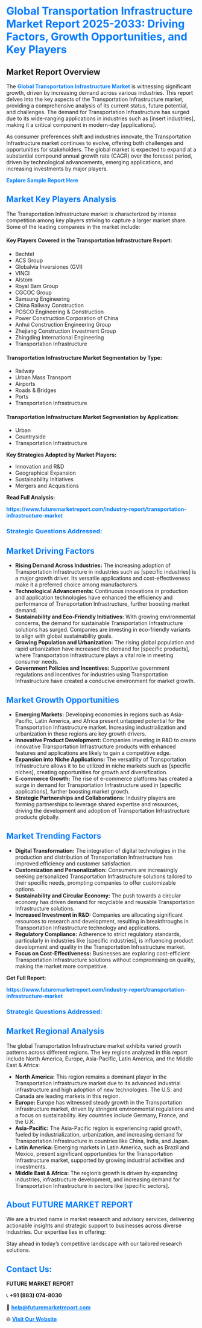 <h1 style="color: #007BFF;">Global Transportation Infrastructure Market Report 2025-2033: Driving Factors, Growth Opportunities, and Key Players</h1>

<section id="overview">
<h2>Market Report Overview</h2>
<p>The <a href="https://www.futuremarketreport.com/industry-report/transportation-infrastructure-market" style="color: #007BFF; text-decoration: none;"><strong>Global Transportation Infrastructure Market</strong></a> is witnessing significant growth, driven by increasing demand across various industries. This report delves into the key aspects of the Transportation Infrastructure market, providing a comprehensive analysis of its current status, future potential, and challenges. The demand for Transportation Infrastructure has surged due to its wide-ranging applications in industries such as [insert industries], making it a critical component in modern-day [applications].</p>
<p>As consumer preferences shift and industries innovate, the Transportation Infrastructure market continues to evolve, offering both challenges and opportunities for stakeholders. The global market is expected to expand at a substantial compound annual growth rate (CAGR) over the forecast period, driven by technological advancements, emerging applications, and increasing investments by major players.</p>
</section>

<section id="overview">
<p><a href="https://www.futuremarketreport.com/request-sample/reportId=97138" style="color: #007BFF; text-decoration: none;"><strong>Explore Sample Report Here</strong></a></p>
</section>

<section id="key-players">
<h2 style="color: #007BFF;">Market Key Players Analysis</h2>
<p>The Transportation Infrastructure market is characterized by intense competition among key players striving to capture a larger market share. Some of the leading companies in the market include:</p>
<h4>Key Players Covered in the Transportation Infrastructure Report:</h4>
<ul><li>Bechtel</li><li>ACS Group</li><li>Globalvia Inversiones (GVI)</li><li>VINCI</li><li>Alstom</li><li>Royal Bam Group</li><li>CGCOC Group</li><li>Samsung Engineering</li><li>China Railway Construction</li><li>POSCO Engineering &amp; Construction</li><li>Power Construction Corporation of China</li><li>Anhui Construction Engineering Group</li><li>Zhejiang Construction Investment Group</li><li>Zhingding International Engineering</li><li>Transportation Infrastructure</li></ul>
<h4>Transportation Infrastructure Market Segmentation by Type:</h4>
<ul><li>Railway</li><li>Urban Mass Transport</li><li>Airports</li><li>Roads &amp; Bridges</li><li>Ports</li><li>Transportation Infrastructure</li></ul>

<h4>Transportation Infrastructure Market Segmentation by Application:</h4>
<ul><li>Urban</li><li>Countryside</li><li>Transportation Infrastructure</li></ul>
<p><strong>Key Strategies Adopted by Market Players:</strong></p>
<ul>
<li>Innovation and R&D</li>
<li>Geographical Expansion</li>
<li>Sustainability Initiatives</li>
<li>Mergers and Acquisitions</li>
</ul>
</section>

<section>
<p><strong>Read Full Analysis: </strong></p><a href="https://www.futuremarketreport.com/industry-report/transportation-infrastructure-market" style="color: #007BFF; text-decoration: none;"><strong>https://www.futuremarketreport.com/industry-report/transportation-infrastructure-market</strong></a>
<h3 style="color: #007BFF;">Strategic Questions Addressed:</h3>
</section>

<section id="driving-factors">
<h2 style="color: #007BFF;">Market Driving Factors</h2>
<ul>
<li><strong>Rising Demand Across Industries:</strong> The increasing adoption of Transportation Infrastructure in industries such as [specific industries] is a major growth driver. Its versatile applications and cost-effectiveness make it a preferred choice among manufacturers.</li>
<li><strong>Technological Advancements:</strong> Continuous innovations in production and application technologies have enhanced the efficiency and performance of Transportation Infrastructure, further boosting market demand.</li>
<li><strong>Sustainability and Eco-Friendly Initiatives:</strong> With growing environmental concerns, the demand for sustainable Transportation Infrastructure solutions has surged. Companies are investing in eco-friendly variants to align with global sustainability goals.</li>
<li><strong>Growing Population and Urbanization:</strong> The rising global population and rapid urbanization have increased the demand for [specific products], where Transportation Infrastructure plays a vital role in meeting consumer needs.</li>
<li><strong>Government Policies and Incentives:</strong> Supportive government regulations and incentives for industries using Transportation Infrastructure have created a conducive environment for market growth.</li>
</ul>
</section>

<section id="growth-opportunities">
<h2 style="color: #007BFF;">Market Growth Opportunities</h2>
<ul>
<li><strong>Emerging Markets:</strong> Developing economies in regions such as Asia-Pacific, Latin America, and Africa present untapped potential for the Transportation Infrastructure market. Increasing industrialization and urbanization in these regions are key growth drivers.</li>
<li><strong>Innovative Product Development:</strong> Companies investing in R&D to create innovative Transportation Infrastructure products with enhanced features and applications are likely to gain a competitive edge.</li>
<li><strong>Expansion into Niche Applications:</strong> The versatility of Transportation Infrastructure allows it to be utilized in niche markets such as [specific niches], creating opportunities for growth and diversification.</li>
<li><strong>E-commerce Growth:</strong> The rise of e-commerce platforms has created a surge in demand for Transportation Infrastructure used in [specific applications], further boosting market growth.</li>
<li><strong>Strategic Partnerships and Collaborations:</strong> Industry players are forming partnerships to leverage shared expertise and resources, driving the development and adoption of Transportation Infrastructure products globally.</li>
</ul>
</section>

<section id="trending-factors">
<h2 style="color: #007BFF;">Market Trending Factors</h2>
<ul>
<li><strong>Digital Transformation:</strong> The integration of digital technologies in the production and distribution of Transportation Infrastructure has improved efficiency and customer satisfaction.</li>
<li><strong>Customization and Personalization:</strong> Consumers are increasingly seeking personalized Transportation Infrastructure solutions tailored to their specific needs, prompting companies to offer customizable options.</li>
<li><strong>Sustainability and Circular Economy:</strong> The push towards a circular economy has driven demand for recyclable and reusable Transportation Infrastructure solutions.</li>
<li><strong>Increased Investment in R&D:</strong> Companies are allocating significant resources to research and development, resulting in breakthroughs in Transportation Infrastructure technology and applications.</li>
<li><strong>Regulatory Compliance:</strong> Adherence to strict regulatory standards, particularly in industries like [specific industries], is influencing product development and quality in the Transportation Infrastructure market.</li>
<li><strong>Focus on Cost-Effectiveness:</strong> Businesses are exploring cost-efficient Transportation Infrastructure solutions without compromising on quality, making the market more competitive.</li>
</ul>
</section>

<section>
<p><strong>Get Full Report: </strong></p><a href="https://www.futuremarketreport.com/industry-report/transportation-infrastructure-market" style="color: #007BFF; text-decoration: none;"><strong>https://www.futuremarketreport.com/industry-report/transportation-infrastructure-market</strong></a>
<h3 style="color: #007BFF;">Strategic Questions Addressed:</h3>
</section>


<section id="regional-analysis">
<h2 style="color: #007BFF;">Market Regional Analysis</h2>
<p>The global Transportation Infrastructure market exhibits varied growth patterns across different regions. The key regions analyzed in this report include North America, Europe, Asia-Pacific, Latin America, and the Middle East & Africa:</p>
<ul>
<li><strong>North America:</strong> This region remains a dominant player in the Transportation Infrastructure market due to its advanced industrial infrastructure and high adoption of new technologies. The U.S. and Canada are leading markets in this region.</li>
<li><strong>Europe:</strong> Europe has witnessed steady growth in the Transportation Infrastructure market, driven by stringent environmental regulations and a focus on sustainability. Key countries include Germany, France, and the U.K.</li>
<li><strong>Asia-Pacific:</strong> The Asia-Pacific region is experiencing rapid growth, fueled by industrialization, urbanization, and increasing demand for Transportation Infrastructure in countries like China, India, and Japan.</li>
<li><strong>Latin America:</strong> Emerging markets in Latin America, such as Brazil and Mexico, present significant opportunities for the Transportation Infrastructure market, supported by growing industrial activities and investments.</li>
<li><strong>Middle East & Africa:</strong> The region’s growth is driven by expanding industries, infrastructure development, and increasing demand for Transportation Infrastructure in sectors like [specific sectors].</li>
</ul>
</section>

<footer>
<h2 style="color: #007BFF;">About FUTURE MARKET REPORT</h2>
<p>We are a trusted name in market research and advisory services, delivering actionable insights and strategic support to businesses across diverse industries. Our expertise lies in offering:</p>

<p>Stay ahead in today’s competitive landscape with our tailored research solutions.</p>

<h2 style="color: #007BFF;">Contact Us:</h2>
<p><strong>FUTURE MARKET REPORT</strong></p>
<p>📞 <strong>+91 (883) 074-8030</strong></p>
<p>📧 <strong><a href="mailto:help@futuremarketreport.com" style="color: #007BFF;">help@futuremarketreport.com</a></strong></p>
<p>🌐 <strong><a href="https://www.futuremarketreport.com/" style="color: #007BFF;">Visit Our Website</a></strong></p>
</footer>